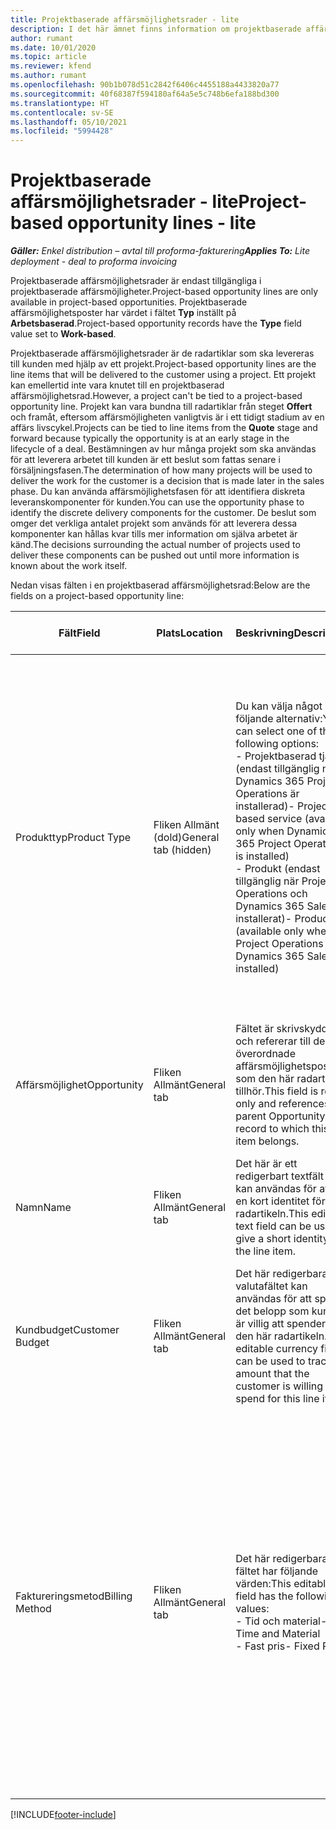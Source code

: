 ```yaml
---
title: Projektbaserade affärsmöjlighetsrader - lite
description: I det här ämnet finns information om projektbaserade affärsmöjlighetsrader. (Pro)
author: rumant
ms.date: 10/01/2020
ms.topic: article
ms.reviewer: kfend
ms.author: rumant
ms.openlocfilehash: 90b1b078d51c2842f6406c4455188a4433820a77
ms.sourcegitcommit: 40f68387f594180af64a5e5c748b6efa188bd300
ms.translationtype: HT
ms.contentlocale: sv-SE
ms.lasthandoff: 05/10/2021
ms.locfileid: "5994428"
---
```

# <a name="project-based-opportunity-lines---lite"></a><span data-ttu-id="aa814-104">Projektbaserade affärsmöjlighetsrader - lite</span><span class="sxs-lookup"><span data-stu-id="aa814-104">Project-based opportunity lines - lite</span></span>

<span data-ttu-id="aa814-105">_**Gäller:** Enkel distribution – avtal till proforma-fakturering_</span><span class="sxs-lookup"><span data-stu-id="aa814-105">_**Applies To:** Lite deployment - deal to proforma invoicing_</span></span>

<span data-ttu-id="aa814-106">Projektbaserade affärsmöjlighetsrader är endast tillgängliga i projektbaserade affärsmöjligheter.</span><span class="sxs-lookup"><span data-stu-id="aa814-106">Project-based opportunity lines are only available in project-based opportunities.</span></span> <span data-ttu-id="aa814-107">Projektbaserade affärsmöjlighetsposter har värdet i fältet **Typ** inställt på **Arbetsbaserad**.</span><span class="sxs-lookup"><span data-stu-id="aa814-107">Project-based opportunity records have the **Type** field value set to **Work-based**.</span></span>

<span data-ttu-id="aa814-108">Projektbaserade affärsmöjlighetsrader är de radartiklar som ska levereras till kunden med hjälp av ett projekt.</span><span class="sxs-lookup"><span data-stu-id="aa814-108">Project-based opportunity lines are the line items that will be delivered to the customer using a project.</span></span> <span data-ttu-id="aa814-109">Ett projekt kan emellertid inte vara knutet till en projektbaserad affärsmöjlighetsrad.</span><span class="sxs-lookup"><span data-stu-id="aa814-109">However, a project can't be tied to a project-based opportunity line.</span></span> <span data-ttu-id="aa814-110">Projekt kan vara bundna till radartiklar från steget **Offert** och framåt, eftersom affärsmöjligheten vanligtvis är i ett tidigt stadium av en affärs livscykel.</span><span class="sxs-lookup"><span data-stu-id="aa814-110">Projects can be tied to line items from the **Quote** stage and forward because typically the opportunity is at an early stage in the lifecycle of a deal.</span></span> <span data-ttu-id="aa814-111">Bestämningen av hur många projekt som ska användas för att leverera arbetet till kunden är ett beslut som fattas senare i försäljningsfasen.</span><span class="sxs-lookup"><span data-stu-id="aa814-111">The determination of how many projects will be used to deliver the work for the customer is a decision that is made later in the sales phase.</span></span> <span data-ttu-id="aa814-112">Du kan använda affärsmöjlighetsfasen för att identifiera diskreta leveranskomponenter för kunden.</span><span class="sxs-lookup"><span data-stu-id="aa814-112">You can use the opportunity phase to identify the discrete delivery components for the customer.</span></span> <span data-ttu-id="aa814-113">De beslut som omger det verkliga antalet projekt som används för att leverera dessa komponenter kan hållas kvar tills mer information om själva arbetet är känd.</span><span class="sxs-lookup"><span data-stu-id="aa814-113">The decisions surrounding the actual number of projects used to deliver these components can be pushed out until more information is known about the work itself.</span></span>

<span data-ttu-id="aa814-114">Nedan visas fälten i en projektbaserad affärsmöjlighetsrad:</span><span class="sxs-lookup"><span data-stu-id="aa814-114">Below are the fields on a project-based opportunity line:</span></span>

| <span data-ttu-id="aa814-115">**Fält**</span><span class="sxs-lookup"><span data-stu-id="aa814-115">**Field**</span></span> | <span data-ttu-id="aa814-116">**Plats**</span><span class="sxs-lookup"><span data-stu-id="aa814-116">**Location**</span></span> | <span data-ttu-id="aa814-117">**Beskrivning**</span><span class="sxs-lookup"><span data-stu-id="aa814-117">**Description**</span></span> | <span data-ttu-id="aa814-118">**Inverkan nedströms**</span><span class="sxs-lookup"><span data-stu-id="aa814-118">**Downstream impact**</span></span> |
| --- | --- | --- | --- |
| <span data-ttu-id="aa814-119">Produkttyp</span><span class="sxs-lookup"><span data-stu-id="aa814-119">Product Type</span></span> | <span data-ttu-id="aa814-120">Fliken Allmänt (dold)</span><span class="sxs-lookup"><span data-stu-id="aa814-120">General tab (hidden)</span></span> | <span data-ttu-id="aa814-121">Du kan välja något av följande alternativ:</span><span class="sxs-lookup"><span data-stu-id="aa814-121">You can select one of the following options:</span></span></br><span data-ttu-id="aa814-122">- Projektbaserad tjänst (endast tillgänglig när Dynamics 365 Project Operations är installerad)</span><span class="sxs-lookup"><span data-stu-id="aa814-122">- Project-based service (available only when Dynamics 365 Project Operations is installed)</span></span></br><span data-ttu-id="aa814-123">- Produkt (endast tillgänglig när Project Operations och Dynamics 365 Sales är installerat)</span><span class="sxs-lookup"><span data-stu-id="aa814-123">- Product (available only when Project Operations and Dynamics 365 Sales are installed)</span></span> | <span data-ttu-id="aa814-124">Värdet i det här fältet anges till **Projektbaserad tjänst** när du skapar en projektbaserad affärsmöjlighetsrad från rutnätet med projektbaserade rader för affärsmöjligheten.</span><span class="sxs-lookup"><span data-stu-id="aa814-124">The value of this field is set to **Project-based service** when you create a project-based opportunity line from the project-based lines grid on the Opportunity.</span></span> <br> <span data-ttu-id="aa814-125">Om du ändrar eller åsidosätter det här värdet aktiveras inte projektfunktionerna på de projektbaserade radartiklarna.</span><span class="sxs-lookup"><span data-stu-id="aa814-125">If you change or override this value, the project functionality won't be enabled on your project-based line items.</span></span> |
| <span data-ttu-id="aa814-126">Affärsmöjlighet</span><span class="sxs-lookup"><span data-stu-id="aa814-126">Opportunity</span></span> | <span data-ttu-id="aa814-127">Fliken Allmänt</span><span class="sxs-lookup"><span data-stu-id="aa814-127">General tab</span></span> | <span data-ttu-id="aa814-128">Fältet är skrivskyddat och refererar till den överordnade affärsmöjlighetsposten som den här radartikeln tillhör.</span><span class="sxs-lookup"><span data-stu-id="aa814-128">This field is read-only and references parent Opportunity record to which this line item belongs.</span></span> | <span data-ttu-id="aa814-129">Det här fältet har ingen inverkan nedströms.</span><span class="sxs-lookup"><span data-stu-id="aa814-129">There is no downstream impact from this field.</span></span> |
| <span data-ttu-id="aa814-130">Namn</span><span class="sxs-lookup"><span data-stu-id="aa814-130">Name</span></span> | <span data-ttu-id="aa814-131">Fliken Allmänt</span><span class="sxs-lookup"><span data-stu-id="aa814-131">General tab</span></span> | <span data-ttu-id="aa814-132">Det här är ett redigerbart textfält som kan användas för att ge en kort identitet för radartikeln.</span><span class="sxs-lookup"><span data-stu-id="aa814-132">This editable text field can be used to give a short identity to the line item.</span></span> | <span data-ttu-id="aa814-133">Det här värdet överförs till offertraden när du skapar en offert från den här affärsmöjligheten.</span><span class="sxs-lookup"><span data-stu-id="aa814-133">This value is carried over to the quote line when you create a quote from this opportunity.</span></span> |
| <span data-ttu-id="aa814-134">Kundbudget</span><span class="sxs-lookup"><span data-stu-id="aa814-134">Customer Budget</span></span> | <span data-ttu-id="aa814-135">Fliken Allmänt</span><span class="sxs-lookup"><span data-stu-id="aa814-135">General tab</span></span> | <span data-ttu-id="aa814-136">Det här redigerbara valutafältet kan användas för att spåra det belopp som kunden är villig att spendera för den här radartikeln.</span><span class="sxs-lookup"><span data-stu-id="aa814-136">This editable currency field can be used to track the amount that the customer is willing to spend for this line item.</span></span> | <span data-ttu-id="aa814-137">Det här värdet överförs till motsvarande fält på offertraden när du skapar en offert från den här affärsmöjligheten.</span><span class="sxs-lookup"><span data-stu-id="aa814-137">This value is carried over to the corresponding field on the quote line when you create a quote from this opportunity.</span></span> |
| <span data-ttu-id="aa814-138">Faktureringsmetod</span><span class="sxs-lookup"><span data-stu-id="aa814-138">Billing Method</span></span> | <span data-ttu-id="aa814-139">Fliken Allmänt</span><span class="sxs-lookup"><span data-stu-id="aa814-139">General tab</span></span> | <span data-ttu-id="aa814-140">Det här redigerbara fältet har följande värden:</span><span class="sxs-lookup"><span data-stu-id="aa814-140">This editable field has the following values:</span></span></br><span data-ttu-id="aa814-141">- Tid och material</span><span class="sxs-lookup"><span data-stu-id="aa814-141">- Time and Material</span></span></br><span data-ttu-id="aa814-142">- Fast pris</span><span class="sxs-lookup"><span data-stu-id="aa814-142">- Fixed Price</span></span> | <span data-ttu-id="aa814-143">Det här värdet överförs till motsvarande fält på offertraden när du skapar en offert från den här affärsmöjligheten.</span><span class="sxs-lookup"><span data-stu-id="aa814-143">This value is carried over to the corresponding field on the quote line when you create a quote from this opportunity.</span></span> <span data-ttu-id="aa814-144">När du har skapat offertraden är fältet låst och kan inte ändras.</span><span class="sxs-lookup"><span data-stu-id="aa814-144">After the quote line is created, the field is locked and can't be changed.</span></span> <span data-ttu-id="aa814-145">Tilldela det här fältvärdet så exakt som möjligt.</span><span class="sxs-lookup"><span data-stu-id="aa814-145">Assign this field value as accurately as possible.</span></span> <span data-ttu-id="aa814-146">Om du behöver ändra värdet i det här fältet på offertraden tar du bort och skapar offertraden på nytt.</span><span class="sxs-lookup"><span data-stu-id="aa814-146">If you need to change the value of this field on the quote line, delete and re-create the quote line.</span></span> |


[!INCLUDE[footer-include](../../includes/footer-banner.md)]